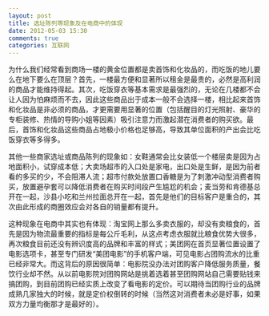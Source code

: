 ```yaml
---
layout: post
title: 选址陈列等现象及在电商中的体现
date: 2012-05-03 15:30
comments: true
categories: 互联网
---
```

为什么我们经常看到商场一楼的黄金位置都是卖首饰和化妆品的，而吃饭的地儿要么在地下要么在顶层？首先，一楼最方便和显著所以租金是最贵的，必然是高利润的商品才能维持得起。其次，吃饭穿衣等基本需求是最强烈的，无论在几楼都不会让人因为怕麻烦而不去，因此这些商品出于成本一般不会选择一楼，相比起来首饰和化妆品是非必须的商品，才更需要用显著的位置（包括醒目的灯光照射、豪华的专柜装修、热情的导购小姐等因素）吸引注意力而激起潜在消费者的购买欲。最后，首饰和化妆品这些商品占地极小价格也足够高，导致其单位面积的产出会比吃饭穿衣等多得多。

其他一些商家选址或商品陈列的现象如：女鞋通常会比女装低一个楼层卖是因为占地面积小，试穿成本低；大卖场超市的入口处是家电，出口处是生鲜，是因为前者看的多买的少，不会阻滞人流；超市付款处放置口香糖是为了刺激冲动型消费者购买，放置避孕套可以降低消费者在购买时间段产生尴尬的机会；麦当劳和肯德基总开在一起，沙县小吃和兰州拉面总开在一起，首先是他们的目标客户是重合的，其次由此形成的商圈效应会对各自的销量都有提升。

这种现象在电商中其实也有体现：淘宝网上那么多卖衣服的，却没有卖粮食的，首先是因为物流最重要的指标是每公斤毛利，从这点考虑衣服就比粮食优势大很多，再次粮食目前还没有辨识度高的品牌和丰富的样式；美团网在首页显著位置设置了电影选项卡，甚至专门研发“美团电影”的手机客户端，可见电影占团购流水的比重已经非常大。而这背后的原因很简单：电影院没办法对团购客户降低服务质量，餐饮行业却不然。从以前电影院对团购网站是挑着选着甚至团购网站自己需要贴钱来搞团购，到目前团购已经实质上改变了看电影的定价。可以期待当团购行业的品牌成熟几家独大的时候，就是定价权倒转的时候（当然这对消费者未必是好事，如果双方力量均衡那才是最好的）。
